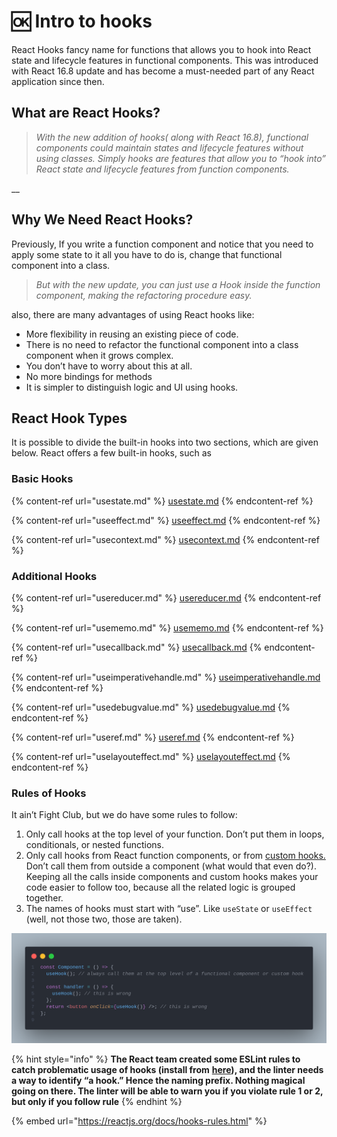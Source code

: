 # 🆗 Intro to hooks

React Hooks fancy name for functions that allows you to hook into React state and lifecycle features in functional components. This was introduced with React 16.8 update and has become a must-needed part of any React application since then.

## What are React Hooks? <a href="#b5a7" id="b5a7"></a>

> _With the new addition of hooks( along with React 16.8), functional components could maintain states and lifecycle features without using classes. Simply hooks are features that allow you to “hook into” React state and lifecycle features from function components._

__

## Why We Need React Hooks? <a href="#c1d9" id="c1d9"></a>

Previously, If you write a function component and notice that you need to apply some state to it all you have to do is, change that functional component into a class.

> _But with the new update, you can just use a Hook inside the function component, making the refactoring procedure easy._

also, there are many advantages of using React hooks like:

* More flexibility in reusing an existing piece of code.
* There is no need to refactor the functional component into a class component when it grows complex.
* You don’t have to worry about this at all.
* No more bindings for methods
* It is simpler to distinguish logic and UI using hooks.

## React Hook Types <a href="#d8b1" id="d8b1"></a>

It is possible to divide the built-in hooks into two sections, which are given below. React offers a few built-in hooks, such as

### **Basic Hooks** <a href="#4a94" id="4a94"></a>

{% content-ref url="usestate.md" %}
[usestate.md](usestate.md)
{% endcontent-ref %}

{% content-ref url="useeffect.md" %}
[useeffect.md](useeffect.md)
{% endcontent-ref %}

{% content-ref url="usecontext.md" %}
[usecontext.md](usecontext.md)
{% endcontent-ref %}

### **Additional Hooks** <a href="#3843" id="3843"></a>

{% content-ref url="usereducer.md" %}
[usereducer.md](usereducer.md)
{% endcontent-ref %}

{% content-ref url="usememo.md" %}
[usememo.md](usememo.md)
{% endcontent-ref %}

{% content-ref url="usecallback.md" %}
[usecallback.md](usecallback.md)
{% endcontent-ref %}

{% content-ref url="useimperativehandle.md" %}
[useimperativehandle.md](useimperativehandle.md)
{% endcontent-ref %}

{% content-ref url="usedebugvalue.md" %}
[usedebugvalue.md](usedebugvalue.md)
{% endcontent-ref %}

{% content-ref url="useref.md" %}
[useref.md](useref.md)
{% endcontent-ref %}

{% content-ref url="uselayouteffect.md" %}
[uselayouteffect.md](uselayouteffect.md)
{% endcontent-ref %}

### Rules of Hooks <a href="#rules-of-hooks" id="rules-of-hooks"></a>

It ain’t Fight Club, but we do have some rules to follow:

1. Only call hooks at the top level of your function. Don’t put them in loops, conditionals, or nested functions.
2. Only call hooks from React function components, or from [custom hooks. ](custom-hooks.md)Don’t call them from outside a component (what would that even do?). Keeping all the calls inside components and custom hooks makes your code easier to follow too, because all the related logic is grouped together.
3. The names of hooks must start with “use”. Like `useState` or `useEffect` (well, not those two, those are taken).

![](<../.gitbook/assets/Hook rule.png>)

{% hint style="info" %}
**The React team created some ESLint rules to catch problematic usage of hooks (install from** [**here**](https://reactjs.org/docs/hooks-rules.html#eslint-plugin)**), and the linter needs a way to identify “a hook.” Hence the naming prefix. Nothing magical going on there. The linter will be able to warn you if you violate rule 1 or 2, but only if you follow rule**&#x20;
{% endhint %}

{% embed url="https://reactjs.org/docs/hooks-rules.html" %}
